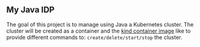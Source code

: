 ## My Java IDP

The goal of this project is to manage using Java a Kubernetes cluster. The cluster will be created as a container and the [kind container image](https://hub.docker.com/r/kindest/node/tags) like to provide different commands to: `create/delete/start/stop` the cluster.